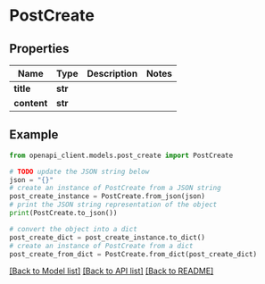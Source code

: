 # PostCreate


## Properties

Name | Type | Description | Notes
------------ | ------------- | ------------- | -------------
**title** | **str** |  | 
**content** | **str** |  | 

## Example

```python
from openapi_client.models.post_create import PostCreate

# TODO update the JSON string below
json = "{}"
# create an instance of PostCreate from a JSON string
post_create_instance = PostCreate.from_json(json)
# print the JSON string representation of the object
print(PostCreate.to_json())

# convert the object into a dict
post_create_dict = post_create_instance.to_dict()
# create an instance of PostCreate from a dict
post_create_from_dict = PostCreate.from_dict(post_create_dict)
```
[[Back to Model list]](../README.md#documentation-for-models) [[Back to API list]](../README.md#documentation-for-api-endpoints) [[Back to README]](../README.md)


